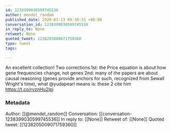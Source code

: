 ```yaml
---
id: 1238399030599745536
author: mendel_random
published_date: 2020-03-13 09:38:31 +00:00
conversation_id: 1238399030599745536
in_reply_to: None
retweet: None
quoted_tweet: 1238205009071759360
type: tweet
tags:

---
```


An excellent collection! Two corrections.1st: the Price equation is about how gene frequencies change, not genes 2nd: many of the papers are about causal reasoning (genes provide anchors for such, recognized from Sewall Wright's time), what @yudapearl means is: these 2 cite him https://t.co/rvznHu2lpi

### Metadata

Author: [[@mendel_random]]
Conversation: [[conversation-1238399030599745536]]
In reply to: [[None]]
Retweet of: [[None]]
Quoted tweet: [[1238205009071759360]]
